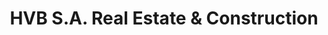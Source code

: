 ---
title: "HVB S.A. Real Estate & Construction"
url: /lomas-mironas/hvb-s-a-real-estate-und-construction/
shop: Immobilien
---